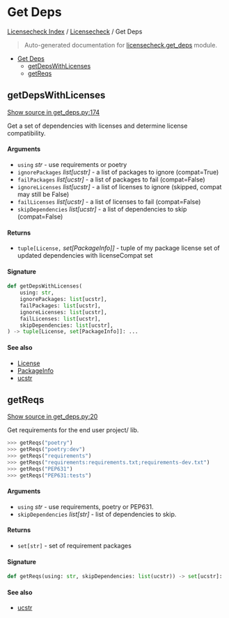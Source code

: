 # Get Deps

[Licensecheck Index](../README.md#licensecheck-index) /
[Licensecheck](./index.md#licensecheck) /
Get Deps

> Auto-generated documentation for [licensecheck.get_deps](../../../licensecheck/get_deps.py) module.

- [Get Deps](#get-deps)
  - [getDepsWithLicenses](#getdepswithlicenses)
  - [getReqs](#getreqs)

## getDepsWithLicenses

[Show source in get_deps.py:174](../../../licensecheck/get_deps.py#L174)

Get a set of dependencies with licenses and determine license compatibility.

#### Arguments

- `using` *str* - use requirements or poetry
- `ignorePackages` *list[ucstr]* - a list of packages to ignore (compat=True)
- `failPackages` *list[ucstr]* - a list of packages to fail (compat=False)
- `ignoreLicenses` *list[ucstr]* - a list of licenses to ignore (skipped, compat may still be False)
- `failLicenses` *list[ucstr]* - a list of licenses to fail (compat=False)
- `skipDependencies` *list[ucstr]* - a list of dependencies to skip (compat=False)

#### Returns

- `tuple[License,` *set[PackageInfo]]* - tuple of
 my package license
 set of updated dependencies with licenseCompat set

#### Signature

```python
def getDepsWithLicenses(
    using: str,
    ignorePackages: list[ucstr],
    failPackages: list[ucstr],
    ignoreLicenses: list[ucstr],
    failLicenses: list[ucstr],
    skipDependencies: list[ucstr],
) -> tuple[License, set[PackageInfo]]: ...
```

#### See also

- [License](./types.md#license)
- [PackageInfo](./types.md#packageinfo)
- [ucstr](./types.md#ucstr)



## getReqs

[Show source in get_deps.py:20](../../../licensecheck/get_deps.py#L20)

Get requirements for the end user project/ lib.

```python
>>> getReqs("poetry")
>>> getReqs("poetry:dev")
>>> getReqs("requirements")
>>> getReqs("requirements:requirements.txt;requirements-dev.txt")
>>> getReqs("PEP631")
>>> getReqs("PEP631:tests")
```

#### Arguments

- `using` *str* - use requirements, poetry or PEP631.
- `skipDependencies` *list[str]* - list of dependencies to skip.

#### Returns

- `set[str]` - set of requirement packages

#### Signature

```python
def getReqs(using: str, skipDependencies: list(ucstr)) -> set[ucstr]: ...
```

#### See also

- [ucstr](./types.md#ucstr)